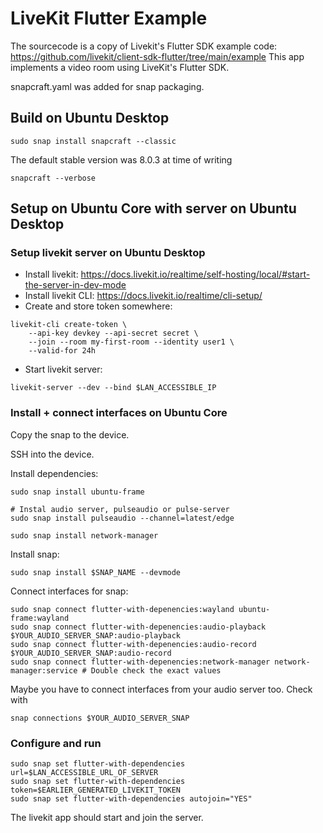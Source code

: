 # LiveKit Flutter Example

The sourcecode is a copy of Livekit's Flutter SDK example code: https://github.com/livekit/client-sdk-flutter/tree/main/example
This app implements a video room using LiveKit's Flutter SDK.

snapcraft.yaml was added for snap packaging.

## Build on Ubuntu Desktop

```sudo snap install snapcraft --classic```

The default stable version was 8.0.3 at time of writing

```snapcraft --verbose```

## Setup on Ubuntu Core with server on Ubuntu Desktop

### Setup livekit server on Ubuntu Desktop

* Install livekit: https://docs.livekit.io/realtime/self-hosting/local/#start-the-server-in-dev-mode
* Install livekit CLI: https://docs.livekit.io/realtime/cli-setup/
* Create and store token somewhere:
```
livekit-cli create-token \
    --api-key devkey --api-secret secret \
    --join --room my-first-room --identity user1 \
    --valid-for 24h
```
* Start livekit server:
```
livekit-server --dev --bind $LAN_ACCESSIBLE_IP
```

### Install + connect interfaces on Ubuntu Core

Copy the snap to the device.

SSH into the device.

Install dependencies:

```
sudo snap install ubuntu-frame

# Instal audio server, pulseaudio or pulse-server
sudo snap install pulseaudio --channel=latest/edge

sudo snap install network-manager
```

Install snap:

```
sudo snap install $SNAP_NAME --devmode
```

Connect interfaces for snap:

```
sudo snap connect flutter-with-depenencies:wayland ubuntu-frame:wayland
sudo snap connect flutter-with-depenencies:audio-playback $YOUR_AUDIO_SERVER_SNAP:audio-playback
sudo snap connect flutter-with-depenencies:audio-record $YOUR_AUDIO_SERVER_SNAP:audio-record
sudo snap connect flutter-with-depenencies:network-manager network-manager:service # Double check the exact values
```

Maybe you have to connect interfaces from your audio server too. Check with
```
snap connections $YOUR_AUDIO_SERVER_SNAP
```

### Configure and run

```
sudo snap set flutter-with-dependencies url=$LAN_ACCESSIBLE_URL_OF_SERVER
sudo snap set flutter-with-dependencies token=$EARLIER_GENERATED_LIVEKIT_TOKEN
sudo snap set flutter-with-dependencies autojoin="YES"
```

The livekit app should start and join the server.